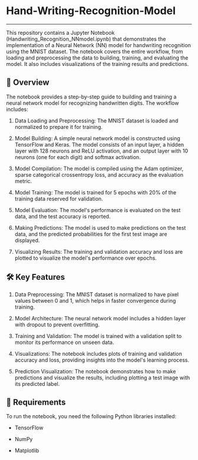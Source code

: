 # Hand-Writing-Recognition-Model
--------------------------------------------------------------------------------------------------------
This repository contains a Jupyter Notebook (Handwriting_Recognition_NNmodel.ipynb) that demonstrates the implementation of a Neural Network (NN) model for handwriting recognition using the MNIST dataset. The notebook covers the entire workflow, from loading and preprocessing the data to building, training, and evaluating the model. It also includes visualizations of the training results and predictions.

## 📸 Overview
The notebook provides a step-by-step guide to building and training a neural network model for recognizing handwritten digits. The workflow includes:

1. Data Loading and Preprocessing: The MNIST dataset is loaded and normalized to prepare it for training.

2. Model Building: A simple neural network model is constructed using TensorFlow and Keras. The model consists of an input layer, a hidden layer with 128 neurons and ReLU activation, and an output layer with 10 neurons (one for each digit) and softmax activation.

3. Model Compilation: The model is compiled using the Adam optimizer, sparse categorical crossentropy loss, and accuracy as the evaluation metric.

4. Model Training: The model is trained for 5 epochs with 20% of the training data reserved for validation.

5. Model Evaluation: The model's performance is evaluated on the test data, and the test accuracy is reported.

6. Making Predictions: The model is used to make predictions on the test data, and the predicted probabilities for the first test image are displayed.

7. Visualizing Results: The training and validation accuracy and loss are plotted to visualize the model's performance over epochs.

## 🛠️ Key Features
1. Data Preprocessing: The MNIST dataset is normalized to have pixel values between 0 and 1, which helps in faster convergence during training.

2. Model Architecture: The neural network model includes a hidden layer with dropout to prevent overfitting.

3. Training and Validation: The model is trained with a validation split to monitor its performance on unseen data.

4. Visualizations: The notebook includes plots of training and validation accuracy and loss, providing insights into the model's learning process.

5. Prediction Visualization: The notebook demonstrates how to make predictions and visualize the results, including plotting a test image with its predicted label.

## 🧰 Requirements
To run the notebook, you need the following Python libraries installed:

- TensorFlow

- NumPy

- Matplotlib
